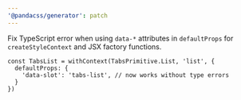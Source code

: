 ```yaml
---
'@pandacss/generator': patch
---
```


Fix TypeScript error when using `data-*` attributes in `defaultProps` for `createStyleContext` and JSX factory
functions.

```tsx
const TabsList = withContext(TabsPrimitive.List, 'list', {
  defaultProps: {
    'data-slot': 'tabs-list', // now works without type errors
  }
})
```
